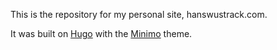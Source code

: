 This is the repository for my personal site, hanswustrack.com.

It was built on [Hugo](https://gohugo.io/) with the [Minimo](https://minimo.netlify.com/) theme.